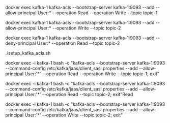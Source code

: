 docker exec kafka-1 kafka-acls --bootstrap-server kafka-1:9093 --add --allow-principal User:* --operation Read --operation Write --topic topic-1

docker exec kafka-1 kafka-acls --bootstrap-server kafka-1:9093 --add --allow-principal User:* --operation Write --topic topic-2

docker exec kafka-1 kafka-acls --bootstrap-server kafka-1:9093 --add --deny-principal User:* --operation Read --topic topic-2


./setup_kafka_acls.sh

docker exec -i kafka-1 bash -c "kafka-acls --bootstrap-server kafka-1:9093 --command-config /etc/kafka/jaas/client_sasl.properties --add --allow-principal User:'*' --operation Read --operation Write --topic topic-1; exit"

docker exec -i kafka-1 bash -c "kafka-acls --bootstrap-server kafka-1:9093 --command-config /etc/kafka/jaas/client_sasl.properties --add --allow-principal User:'*' --operation Read --topic topic-2; exit"Read

docker exec -i kafka-1 bash -c "kafka-acls --bootstrap-server kafka-1:9093 --command-config /etc/kafka/jaas/client_sasl.properties --add --allow-principal User:'*' --operation Write --topic topic-2; exit"